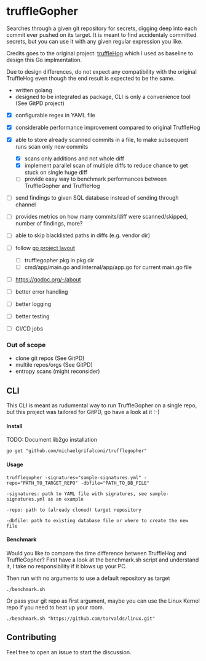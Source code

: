 

# truffleGopher
Searches through a given git repository for secrets, digging deep into each commit ever pushed on its target. It is meant to find accidentaly committed secrets, but you can use it with any given regular expression you like.

Credits goes to the original project: [truffleHog](https://github.com/dxa4481/truffleHog) which I used as baseline to design this Go implmentation.

Due to design differences, do not expect any compatibility with the original TruffleHog even though the end result is expected to be the same.

 - written golang
 - designed to be integrated as package, CLI is only a convenience tool (See GitPD project)
 - [x] configurable regex in YAML file
 - [x] considerable performance improvement compared to original TruffleHog
 - [x] able to store already scanned commits in a file, to make subsequent runs scan only new commits
   - [x] scans only additions and not whole diff
   - [x] implement parallel scan of multiple diffs to reduce chance to get stuck on single huge diff
   - [ ] provide easy way to benchmark performances between TruffleGopher and TruffleHog
 - [ ] send findings to given SQL database instead of sending through channel
 - [ ] provides metrics on how many commits/diff were scanned/skipped, number of findings, more?
 - [ ] able to skip blacklisted paths in diffs (e.g. vendor dir)
 - [ ] follow [go project layout](https://github.com/golang-standards/project-layout)
   - [ ] trufflegopher pkg in pkg dir
   - [ ] cmd/app/main.go and internal/app/app.go for current main.go file
 - [ ] https://godoc.org/-/about
 - [ ] better error handling
 - [ ] better logging
 - [ ] better testing
 - [ ] CI/CD jobs 


### Out of scope
- clone git repos (See GitPD)
- multile repos/orgs (See GitPD)
- entropy scans (might reconsider)


## CLI
This CLI is meant as rudumental way to run TruffleGopher on a single repo, but this project was tailored for GitPD, go have a look at it :-)

#### Install
TODO: Document lib2go installation
```
go get "github.com/michaelgrifalconi/trufflegopher"
```

#### Usage
```
trufflegopher -signatures="sample-signatures.yml" -repo="PATH_TO_TARGET_REPO" -dbfile="PATH_TO_DB_FILE"
```
```
-signatures: path to YAML file with signatures, see sample-signatures.yml as an example

-repo: path to (already cloned) target repository

-dbfile: path to existing database file or where to create the new file
```

#### Benchmark
Would you like to compare the time difference between TruffleHog and TruffleGopher?
First have a look at the benchmark.sh script and understand it, I take no responsibility if it blows up your PC.

Then run with no arguments to use a default repository as target
```
./benchmark.sh
```

Or pass your git repo as first argument, maybe you can use the Linux Kernel repo if you need to heat up your room.
```
./benchmark.sh "https://github.com/torvalds/linux.git"
```

## Contributing
Feel free to open an issue to start the discussion.